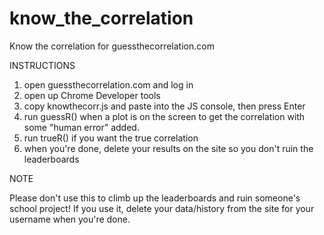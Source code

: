 # know_the_correlation
Know the correlation for guessthecorrelation.com


INSTRUCTIONS

1. open guessthecorrelation.com and log in
2. open up Chrome Developer tools
3. copy knowthecorr.js and paste into the JS console, then press Enter
4. run guessR() when a plot is on the screen to get the correlation with some "human error" added. 
5. run trueR() if you want the true correlation
6. when you're done, delete your results on the site so you don't ruin the leaderboards

NOTE

Please don't use this to climb up the leaderboards and ruin someone's school project! 
If you use it, delete your data/history from the site for your username when you're done. 

